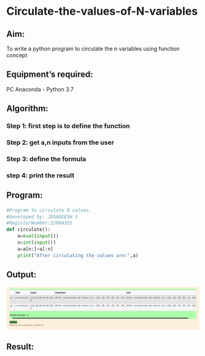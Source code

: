 # Circulate-the-values-of-N-variables
## Aim:
To write a python program to circulate the n variables using function concept
## Equipment’s required:
PC
Anaconda - Python 3.7
## Algorithm: 
### Step 1: first step is to define the function
### Step 2: get a,n inputs from the user
### Step 3: define the formula 
### step 4: print the result
## Program:
``` python
#Program to circulate N values.
#Developed by: JEGADEESH S
#RegisterNumber:22004355
def circulate():
    a=eval(input())
    n=int(input())
    a=a[n:]+a[:n]
    print("After circulating the values are:",a)
```

## Output:
![OUTPUT](output6.png)

## Result:
